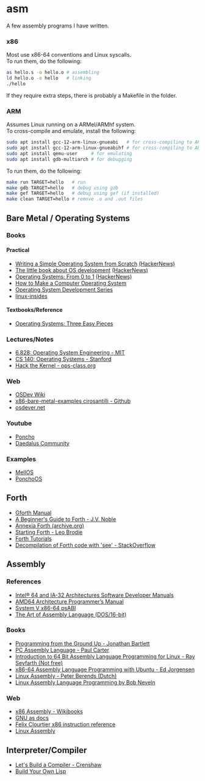 # asm

A few assembly programs I have written.<br>

### x86

Most use x86-64 conventions and Linux syscalls.<br>
To run them, do the following:
```bash
as hello.s -o hello.o # assembling
ld hello.o -o hello   # linking
./hello
```
If they require extra steps, there is probably a Makefile in the folder.<br>

### ARM

Assumes Linux running on a ARMel/ARMhf system.<br>
To cross-compile and emulate, install the following:

```bash
sudo apt install gcc-12-arm-linux-gnueabi   # for cross-compiling to ARMel
sudo apt install gcc-12-arm-linux-gnueabihf # for cross-compiling to ARMhf
sudo apt install qemu-user     # for emulating
sudo apt install gdb-multiarch # for debugging
``` 

To run them, do the following:
```bash
make run TARGET=hello   # run
make gdb TARGET=hello   # debug using gdb
make gef TARGET=hello   # debug using gef (if installed)
make clean TARGET=hello # remove .o and .out files
```

## Bare Metal / Operating Systems

### Books

#### Practical

- [Writing a Simple Operating System from Scratch](https://www.cs.bham.ac.uk/~exr/lectures/opsys/10_11/lectures/os-dev.pdf) [(HackerNews)](https://news.ycombinator.com/item?id=8380822)
- [The little book about OS development](https://littleosbook.github.io/) [(HackerNews)](https://news.ycombinator.com/item?id=13258063)
- [Operating Systems: From 0 to 1](https://github.com/tuhdo/os01) [(HackerNews)](https://news.ycombinator.com/item?id=13641949)
- [How to Make a Computer Operating System](https://samypesse.gitbook.io/how-to-create-an-operating-system/)
- [Operating System Development Series](http://www.brokenthorn.com/Resources/OSDevIndex.html)
- [linux-insides](https://0xax.gitbooks.io/linux-insides/content/index.html)

#### Textbooks/Reference

- [Operating Systems: Three Easy Pieces](https://pages.cs.wisc.edu/~remzi/OSTEP/)

### Lectures/Notes

- [6.828: Operating System Engineering - MIT](https://ocw.mit.edu/courses/electrical-engineering-and-computer-science/6-828-operating-system-engineering-fall-2012/index.htm)
- [CS 140: Operating Systems - Stanford](https://web.stanford.edu/~ouster/cgi-bin/cs140-spring20/index.php)
- [Hack the Kernel - ops-class.org](https://ops-class.org/)

### Web

- [OSDev Wiki](https://wiki.osdev.org/Main_Page)
- [x86-bare-metal-examples cirosantilli - Github](https://github.com/cirosantilli/x86-bare-metal-examples)
- [osdever.net](http://www.osdever.net/tutorials/)

### Youtube

- [Poncho](https://www.youtube.com/channel/UC15iQ_QzTPxB6yGzzifJfKA)
- [Daedalus Community](https://www.youtube.com/c/DaedalusCommunity)

### Examples

- [MellOS](https://github.com/mell-o-tron/MellOs)
- [PonchoOS](https://github.com/Absurdponcho/PonchoOS)

## Forth

- [Gforth Manual](https://www.complang.tuwien.ac.at/forth/gforth/Docs-html)
- [A Beginner's Guide to Forth - J.V. Noble](http://galileo.phys.virginia.edu/classes/551.jvn.fall01/primer.htm)
- [Annexia Forth (archive.org)](https://web.archive.org/web/20080509082146/http://www.annexia.org/forth)
- [Starting Forth - Leo Brodie](https://www.forth.com/starting-forth/)
- [Forth Tutorials](http://www.forth.org/tutorials.html)
- [Decompilation of Forth code with 'see' - StackOverflow](https://stackoverflow.com/questions/44014281/dissassembly-of-forth-code-words-with-see)

## Assembly

### References

- [Intel® 64 and IA-32 Architectures Software Developer Manuals](https://software.intel.com/content/www/us/en/develop/articles/intel-sdm.html)
- [AMD64 Architecture Programmer’s Manual](https://developer.amd.com/resources/developer-guides-manuals/)
- [System V x86-64 psABI](https://gitlab.com/x86-psABIs/x86-64-ABI)
- [The Art of Assembly Language (DOS/16-bit)](https://www.plantation-productions.com/Webster/www.artofasm.com/DOS/index.html)

### Books

- [Programming from the Ground Up - Jonathan Bartlett](https://download-mirror.savannah.gnu.org/releases/pgubook/ProgrammingGroundUp-1-0-booksize.pdf)
- [PC Assembly Language - Paul Carter](https://pacman128.github.io/pcasm/)
- [Introduction to 64 Bit Assembly Language Programming for Linux - Ray Seyfarth (Not free)](http://rayseyfarth.com/asm/)
- [x86-64 Assembly Language Programming with Ubuntu - Ed Jorgensen](http://www.egr.unlv.edu/~ed/x86.html)
- [Linux Assembly - Peter Berends (Dutch)](http://www.posix.nl/linuxassembly/)
- [Linux Assembly Language Programming by Bob Neveln](https://www.oreilly.com/library/view/linux-assembly-language/0130879401/)

### Web

- [x86 Assembly - Wikibooks](https://en.wikibooks.org/wiki/X86_Assembly)
- [GNU as docs](https://sourceware.org/binutils/docs/as/)
- [Felix Clourtier x86 instruction reference](https://www.felixcloutier.com/x86/)
- [Linux Assembly](http://asm.sourceforge.net/)

## Interpreter/Compiler

- [Let's Build a Compiler - Crenshaw](https://compilers.iecc.com/crenshaw/)
- [Build Your Own Lisp](http://www.buildyourownlisp.com/)

